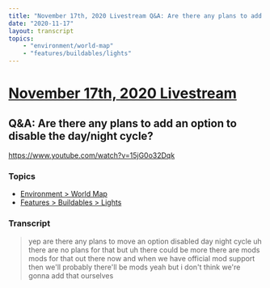 ```yaml
---
title: "November 17th, 2020 Livestream Q&A: Are there any plans to add an option to disable the day/night cycle?"
date: "2020-11-17"
layout: transcript
topics:
    - "environment/world-map"
    - "features/buildables/lights"
---
```

# [November 17th, 2020 Livestream](../2020-11-17.md)
## Q&A: Are there any plans to add an option to disable the day/night cycle?
https://www.youtube.com/watch?v=15jG0o32Dqk

### Topics
* [Environment > World Map](../topics/environment/world-map.md)
* [Features > Buildables > Lights](../topics/features/buildables/lights.md)

### Transcript

> yep are there any plans to move an option disabled day night cycle uh there are no plans for that but uh there could be more there are mods mods for that out there now and when we have official mod support then we'll probably there'll be mods yeah but i don't think we're gonna add that ourselves
